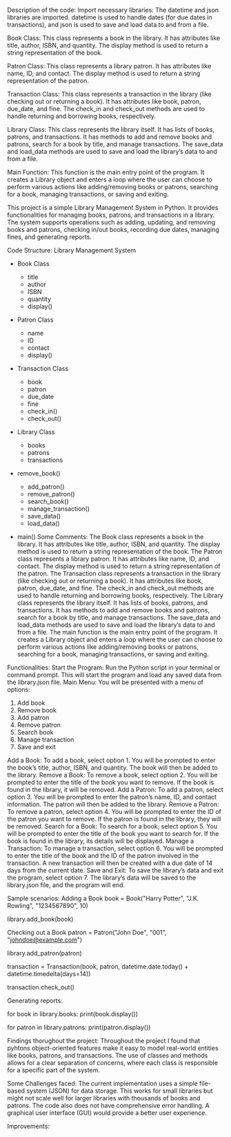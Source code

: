 Description of the code:
Import necessary libraries: The datetime and json libraries are imported. datetime is used to handle dates (for due dates in transactions), and json is used to save and load data to and from a file.

Book Class: This class represents a book in the library. It has attributes like title, author, ISBN, and quantity. The display method is used to return a string representation of the book.

Patron Class: This class represents a library patron. It has attributes like name, ID, and contact. The display method is used to return a string representation of the patron.

Transaction Class: This class represents a transaction in the library (like checking out or returning a book). It has attributes like book, patron, due_date, and fine. The check_in and check_out methods are used to handle returning and borrowing books, respectively.

Library Class: This class represents the library itself. It has lists of books, patrons, and transactions. It has methods to add and remove books and patrons, search for a book by title, and manage transactions. The save_data and load_data methods are used to save and load the library’s data to and from a file.

Main Function: This function is the main entry point of the program. It creates a Library object and enters a loop where the user can choose to perform various actions like adding/removing books or patrons, searching for a book, managing transactions, or saving and exiting.

This project is a simple Library Management System in Python. It provides functionalities for managing books, patrons, and transactions in a library. The system supports operations such as adding, updating, and removing books and patrons, checking in/out books, recording due dates, managing fines, and generating reports.

Code Structure:
Library Management System

- Book Class
   - title
   - author
   - ISBN
   - quantity
   - display()
   
- Patron Class
   - name
   - ID
   - contact
   - display()

- Transaction Class
   - book
   - patron
   - due_date
   - fine
   - check_in()
   - check_out()

- Library Class
   - books
   - patrons
   - transactions

- remove_book()
   - add_patron()
   - remove_patron()
   - search_book()
   - manage_transaction()
  - save_data()
  - load_data()

- main()
Some Comments:
The Book class represents a book in the library. It has attributes like title, author, ISBN, and quantity. The display method is used to return a string representation of the book.
The Patron class represents a library patron. It has attributes like name, ID, and contact. The display method is used to return a string representation of the patron.
The Transaction class represents a transaction in the library (like checking out or returning a book). It has attributes like book, patron, due_date, and fine. The check_in and check_out methods are used to handle returning and borrowing books, respectively.
The Library class represents the library itself. It has lists of books, patrons, and transactions. It has methods to add and remove books and patrons, search for a book by title, and manage transactions. The save_data and load_data methods are used to save and load the library’s data to and from a file.
The main function is the main entry point of the program. It creates a Library object and enters a loop where the user can choose to perform various actions like adding/removing books or patrons, searching for a book, managing transactions, or saving and exiting.

Functionalities:
Start the Program: Run the Python script in your terminal or command prompt. This will start the program and load any saved data from the library.json file.
Main Menu: You will be presented with a menu of options:
1. Add book
2. Remove book
3. Add patron
4. Remove patron
5. Search book
6. Manage transaction
7. Save and exit

Add a Book: To add a book, select option 1. You will be prompted to enter the book’s title, author, ISBN, and quantity. The book will then be added to the library.
Remove a Book: To remove a book, select option 2. You will be prompted to enter the title of the book you want to remove. If the book is found in the library, it will be removed.
Add a Patron: To add a patron, select option 3. You will be prompted to enter the patron’s name, ID, and contact information. The patron will then be added to the library.
Remove a Patron: To remove a patron, select option 4. You will be prompted to enter the ID of the patron you want to remove. If the patron is found in the library, they will be removed.
Search for a Book: To search for a book, select option 5. You will be prompted to enter the title of the book you want to search for. If the book is found in the library, its details will be displayed.
Manage a Transaction: To manage a transaction, select option 6. You will be prompted to enter the title of the book and the ID of the patron involved in the transaction. A new transaction will then be created with a due date of 14 days from the current date.
Save and Exit: To save the library’s data and exit the program, select option 7. The library’s data will be saved to the library.json file, and the program will end.

Sample scenarios:
Adding a Book
book = Book("Harry Potter", "J.K. Rowling", "1234567890", 10)

library.add_book(book)

Checking out a Book
patron = Patron("John Doe", "001", "johndoe@example.com")

library.add_patron(patron)

transaction = Transaction(book, patron, datetime.date.today() + datetime.timedelta(days=14))

transaction.check_out()

Generating reports:

for book in library.books:
    print(book.display())

for patron in library.patrons:
    print(patron.display())

Findings thorughout the project:
Throughout the project I found that pyhtons object-oriented features make it easy to model real-world entities like books, patrons, and transactions. The use of classes and methods allows for a clear separation of concerns, where each class is responsible for a specific part of the system.

Some Challenges faced:
The current implementation uses a simple file-based system (JSON) for data storage. This works for small libraries but might not scale well for larger libraries with thousands of books and patrons.
The code also does not have comprehensive error handling.
A graphical user interface (GUI) would provide a better user experience.

Improvements:



